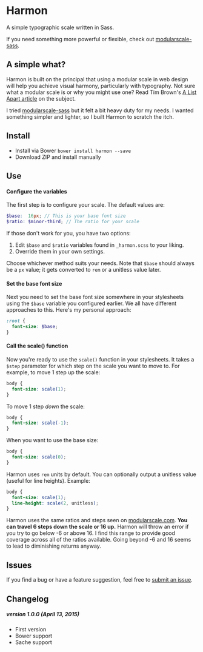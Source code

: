 # Harmon
A simple typographic scale written in Sass. 

If you need something more powerful or flexible, check out [modularscale-sass](https://github.com/modularscale/modularscale-sass).

## A simple what?
Harmon is built on the principal that using a modular scale in web design will help you achieve visual harmony, particularly with typography. Not sure what a modular scale is or why you might use one? Read Tim Brown's [A List Apart article](http://alistapart.com/article/more-meaningful-typography) on the subject.

I tried [modularscale-sass](https://github.com/modularscale/modularscale-sass) but it felt a bit heavy duty for my needs. I wanted something simpler and lighter, so I built Harmon to scratch the itch.

## Install
* Install via Bower ```bower install harmon --save```
* Download ZIP and install manually

## Use
#### Configure the variables
The first step is to configure your scale. The default values are:
```scss
$base:  16px; // This is your base font size
$ratio: $minor-third; // The ratio for your scale
```
If those don't work for you, you have two options:

1. Edit ```$base``` and ```$ratio``` variables found in ```_harmon.scss``` to your liking.
2. Override them in your own settings.

Choose whichever method suits your needs. Note that ```$base``` should always be a ```px``` value; it gets converted to ```rem``` or a unitless value later.

#### Set the base font size
Next you need to set the base font size somewhere in your stylesheets using the ```$base``` variable you configured earlier. We all have different approaches to this. Here's my personal approach:
```scss
:root {
  font-size: $base;
}
```

#### Call the scale() function
Now you're ready to use the ```scale()``` function in your stylesheets. It takes a ```$step``` parameter for which step on the scale you want to move to. For example, to move 1 step up the scale:
```scss
body {
  font-size: scale(1);
}
```
To move 1 step _down_ the scale:
```scss
body {
  font-size: scale(-1);
}
```
When you want to use the base size:
```scss
body {
  font-size: scale(0);
}
```
Harmon uses ```rem``` units by default. You can optionally output a unitless value (useful for line heights). Example:
```scss
body {
  font-size: scale(1);
  line-height: scale(2, unitless);
}
```
Harmon uses the same ratios and steps seen on [modularscale.com](modularscale.com). **You can travel 6 steps down the scale or 16 up.** Harmon will throw an error if you try to go below -6 or above 16. I find this range to provide good coverage across all of the ratios available. Going beyond -6 and 16 seems to lead to diminishing returns anyway.

## Issues
If you find a bug or have a feature suggestion, feel free to [submit an issue](https://github.com/nickpfisterer/harmon/issues).

## Changelog
##### version 1.0.0 (April 13, 2015)
  * First version
  * Bower support
  * Sache support
